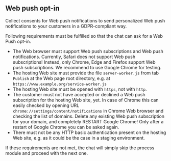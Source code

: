 ## Web push opt-in

Collect consents for Web push notifications to send personalized Web push notifications to your customers in a GDPR-compliant way.

Following requirements must be fulfilled so that the chat can ask for a Web Push opt-in.

- The Web browser must support Web push subscriptions and Web push notifications. Currently, Safari does not support Web push subscriptions! Instead, only Chrome, Edge and Firefox support Web push subscriptions. We recommend to use Google Chrome for testing.
- The hosting Web site must provide the file `server-worker.js` from tab `Publish` at the Web page root directory, e.g. at `https://www.example.org/service-worker.js`
- The hosting Web site must be opened with `https`, not with `http`.
- The customer must not have accepted or declined a Web push subscription for the hosting Web site, yet. In case of Chrome this can easily checked by opening URL `chrome://settings/content/notifications` in Chrome Web browser and checking the list of domains. Delete any existing Web push subscription for your domain, and completely RESTART Google Chrome! Only after a restart of Google Chrome you can be asked again.
- There must not be any HTTP basic authentication present on the hosting Web site, e.g. as it could be the case in a staging environment.

If these requirements are not met, the chat will simply skip the process module and proceed with the next one.

